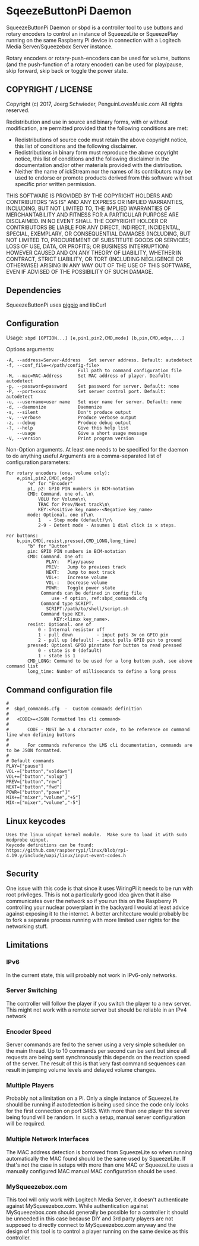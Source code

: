 
# SqeezeButtonPi Daemon

SqueezeButtonPi Daemon or sbpd is a controller tool to use buttons and rotary encoders to control an instance of SqueezeLite or SqueezePlay running on the same Raspberry Pi device in connection with a Logitech Media Server/Squeezebox Server instance.

Rotary encoders or rotary-push-encoders can be used for volume, buttons (and the push-function of a rotary encoder) can be used for play/pause, skip forward, skip back or toggle the power state.

## COPYRIGHT / LICENSE

Copyright (c) 2017, Joerg Schwieder, PenguinLovesMusic.com
All rights reserved.

Redistribution and use in source and binary forms, with or without
modification, are permitted provided that the following conditions are met:

   * Redistributions of source code must retain the above copyright
     notice, this list of conditions and the following disclaimer.
   * Redistributions in binary form must reproduce the above copyright
     notice, this list of conditions and the following disclaimer in the
     documentation and/or other materials provided with the distribution.
   * Neither the name of ickStream nor the names of its contributors
     may be used to endorse or promote products derived from this software
     without specific prior written permission.

THIS SOFTWARE IS PROVIDED BY THE COPYRIGHT HOLDERS AND CONTRIBUTORS "AS IS" AND
ANY EXPRESS OR IMPLIED WARRANTIES, INCLUDING, BUT NOT LIMITED TO, THE IMPLIED
WARRANTIES OF MERCHANTABILITY AND FITNESS FOR A PARTICULAR PURPOSE ARE DISCLAIMED.
IN NO EVENT SHALL THE COPYRIGHT HOLDER OR CONTRIBUTORS BE LIABLE FOR ANY DIRECT,
INDIRECT, INCIDENTAL, SPECIAL, EXEMPLARY, OR CONSEQUENTIAL DAMAGES (INCLUDING,
BUT NOT LIMITED TO, PROCUREMENT OF SUBSTITUTE GOODS OR SERVICES; LOSS OF USE,
DATA, OR PROFITS; OR BUSINESS INTERRUPTION) HOWEVER CAUSED AND ON ANY
THEORY OF LIABILITY, WHETHER IN CONTRACT, STRICT LIABILITY, OR TORT (INCLUDING
NEGLIGENCE OR OTHERWISE) ARISING IN ANY WAY OUT OF THE USE OF THIS SOFTWARE,
EVEN IF ADVISED OF THE POSSIBILITY OF SUCH DAMAGE.

## Dependencies

SqueezeButtonPi uses [pigpio](https://github.com/joan2937/pigpio "PiGpio") and libCurl

## Configuration

Usage: 
`sbpd [OPTION...] [e,pin1,pin2,CMD,mode] [b,pin,CMD,edge,...]`

Options arguments:
  
    -A, --address=Server-Address   Set server address. Default: autodetect
    -f, --conf_file=</path/config-file>
                               Full path to command configuration file
    -M, --mac=MAC-Address      Set MAC address of player. Deafult: autodetect
    -p, --password=password    Set password for server. Default: none
    -P, --port=xxxx            Set server control port. Default: autodetect
    -u, --username=user name   Set user name for server. Default: none
    -d, --daemonize            Daemonize
    -s, --silent               Don't produce output
    -v, --verbose              Produce verbose output
    -z, --debug                Produce debug output
    -?, --help                 Give this help list
        --usage                Give a short usage message
    -V, --version              Print program version

Non-Option arguments.
At least one needs to be specified for the daemon to do anything useful
Arguments are a comma-separated list of configuration parameters:
  
    For rotary encoders (one, volume only):
        e,pin1,pin2,CMD[,edge]
            "e" for "Encoder"
            p1, p2: GPIO PIN numbers in BCM-notation
            CMD: Command. one of. \n\
                VOLU for Volume\n\
                TRAC for Prev/Next track\n\
                KEY:<Positive key_name>-<Negative key_name>
            mode: Optional. one of\n\
                1   - Step mode (default)\n\
                2-9 - Detent mode - Assumes 1 dial click is x steps.

    For buttons: 
        b,pin,CMD[,resist,pressed,CMD_LONG,long_time]
            "b" for "Button"
            pin: GPIO PIN numbers in BCM-notation
            CMD: Command. One of:
                   PLAY:   Play/pause
                   PREV:   Jump to previous track
                   NEXT:   Jump to next track
                   VOL+:   Increase volume
                   VOL-:   Decrease volume
                   POWR:   Toggle power state
                 Commands can be defined in config file
                     use -f option, ref:sbpd_commands.cfg 
                 Command type SCRIPT.
                   SCRIPT:/path/to/shell/script.sh
                 Command type KEY.
                      KEY:<linux key_name>.
            resist: Optional. one of
                0 - Internal resistor off
                1 - pull down         - input puts 3v on GPIO pin
                2 - pull up (default) - input pulls GPIO pin to ground
            pressed: Optional GPIO pinstate for button to read pressed
                0 - state is 0 (default)
                1 - state is 1
            CMD_LONG: Command to be used for a long button push, see above command list
            long_time: Number of milliseconds to define a long press

## Command configuration file

    #
    #  sbpd_commands.cfg  -  Custom commands definition
    #
    #   <CODE>=<JSON Formatted lms cli command>
    #
    #       CODE - MUST be a 4 character code, to be reference on command line when defining buttons
    #
    #       For commands reference the LMS cli documentation, commands are to be JSON formatted.
    #        
    # Default commands         
    PLAY=["pause"]
    VOL-=["button","voldown"]
    VOL+=["button","volup"]
    PREV=["button","rew"]
    NEXT=["button","fwd"]
    POWR=["button","power"]"
    MIX+=["mixer","volume","+5"]
    MIX-=["mixer","volume","-5"]

## Linux keycodes

    Uses the linux uinput kernel module.  Make sure to load it with sudo modprobe uinput.
    Keycode definitions can be found: https://github.com/raspberrypi/linux/blob/rpi-4.19.y/include/uapi/linux/input-event-codes.h

## Security

One issue with this code is that since it uses WiringPi it needs to be run with root privileges.
This is not a particularly good idea given that it also communicates over the network so if you run this on the Raspberry Pi controlling your nuclear powerplant in the backyard I would at least advice against exposing it to the internet.
A better architecture would probably be to fork a separate process running with more limited user rights for the networking stuff.

## Limitations

### IPv6
In the current state, this will probably not work in IPv6-only networks.

### Server Switching

The controller will follow the player if you switch the player to a new server.
This might not work with a remote server but should be reliable in an IPv4 network

### Encoder Speed

Server commands are fed to the server using a very simple scheduler on the main thread. Up to 10 commands per second can be sent but since all requests are being sent synchronously this depends on the reaction speed of the server.
The result of this is that very fast command sequences can result in jumping volume levels and delayed volume changes.

### Multiple Players

Probably not a limitation on a Pi. Only a single instance of SqueezeLite should be running if autodetection is being used since the code only looks for the first connection on port 3483.
With more than one player the server being found will be random. In such a setup, manual server configuration will be required.

### Multiple Network Interfaces

The MAC address detection is borrowed from SqueezeLite so when running automatically the MAC found should be the same used by SqueezeLite.
If that's not the case in setups with more than one MAC or SqueezeLite uses a manually configured MAC manual MAC configuration should be used.

### MySqueezebox.com

This tool will only work with Logitech Media Server, it doesn't authenticate against MySqueezebox.com. While authentication against MySqueezebox.com should generally be possible for a controller it should be unneeded in this case because DIY and 3rd party players are not supposed to directly connect to MySqueezebox.com anyway and the design of this tool is to control a player running on the same device as this controller.
